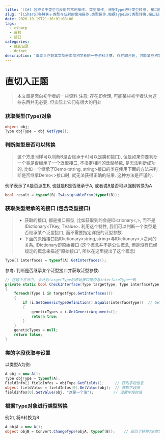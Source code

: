 ```yaml
---
title: '[C#] 各种关于类型与反射的常用操作. 类型操作, 根据Type进行类型转换, 接口获取与比较, 泛型接口获取与比较, 类的字段获取与设置.'
slug: '[CSharp]各种关于类型与反射的常用操作.类型操作,根据Type进行类型转换,接口获取与比较,泛型接口获取与比较,类的字段获取与设置.'
date: 2020-10-19T21:16:01+08:00
tags:
  - csharp
  - 反射
  - 接口
categories:
  - 成长记录
  - dotnet
description: '直切入正题本文章是面向初学者的一些资料注意: 存在即合理, 可能某些初学者认为这些东西并无必要, 但实际上它们有很大的用处获取类型(Type)对象object obj;Type objType = obj.GetType();判断类型是否可以转换这个方法同样可以判断B是否继承于A(可以是类和接口), 但是如果你要判断一个类是否继承了一个泛型接口, 不指定相同的泛型参数, 是无法判断成功的, 比如一个继承了Demo<string, string>接口的类在使用下面的方法来判断'
---
```


# 直切入正题

> 本文章是面向初学者的一些资料
> 注意: 存在即合理, 可能某些初学者认为这些东西并无必要, 但实际上它们有很大的用处

### 获取类型(Type)对象

```csharp
object obj;
Type objType = obj.GetType();
```

### 判断类型是否可以转换

> 这个方法同样可以判断B是否继承于A(可以是类和接口), 但是如果你要判断一个类是否继承了一个泛型接口, 不指定相同的泛型参数, 是无法判断成功的, 比如一个继承了Demo<string, string>接口的类在使用下面的方法来判断是否继承Demo<>接口时, 就无法获得正确的结果. 这种方法是严谨的.


例子表示了A是否派生B, 也就是B是否继承于A, 或者说B是否可以强制转换为A

```csharp
bool result = typeof(B).IsAssignableFrom(typeof(B));
```

### 获取类型继承的的接口 (包含泛型接口)

> - 获取的接口, 都是接口原型, 比如获取到的会是IDicrionary<,>, 而不是IDictionary<TKey, TValue>. 利用这个特性, 我们可以判断一个类型是否继承某个泛型接口, 而不需要指定详细的泛型参数.
> - 下面的原始接口指IDictionary<string,string>与IDictionary<,>之间的关系, IDictionary即原始接口 (这个概念并不是公认概念, 但是没有已经规定的概念来描述"原始接口", 所以在这里提出了这个概念)

```csharp
Type[] interfaces = typeof(A).GetInterfaces();
```

参考: 判断是否继承某个泛型接口并获取泛型参数:

```csharp
// 在这个方法中, 会比对targetType的原始接口是否与interfaceType一致
private static bool CheckInterface(Type targetType, Type interfaceType, out Type[] geneticTypes)
{
    foreach(Type i in targetType.GetInterfaces())
    {
        if (i.GetGenericTypeDefinition().Equals(interfaceType))  // GetGenericTypeDefinition() 即获取原始接口类型. 如果去除这个方法, 则是严谨的比较类型
        {
            geneticTypes = i.GetGenericArguments();
            return true;
        }
    }
    geneticTypes = null;
    return false;
}
```

### 类的字段获取与设置

以类型A为例:

```csharp
A obj = new A();
Type objType = typeof(A);
FieldInfo[] fieldInfos = objType.GetFields();     // 获取字段信息
object fieldValue = fieldInfos[0].GetValue(obj);  // 获取字段值
fieldInfos[0].SetValue(obj, "这是一个值");         // 设置字段的值
```

### 根据Type对象进行类型转换

例如, 将A转换为B

```csharp
A objA = new A();
object objB = Convert.ChangeType(objA, typeof(B));    // 返回了转换为B类型的对象的引用
```
